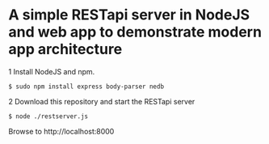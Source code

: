 # A simple RESTapi server in NodeJS and web app to demonstrate modern app architecture

1 Install NodeJS and npm.
```
$ sudo npm install express body-parser nedb
```
2 Download this repository and start the RESTapi server
```
$ node ./restserver.js
```
Browse to http://localhost:8000
